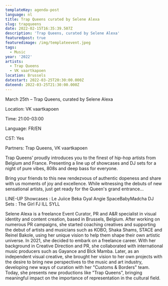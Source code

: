 ```yaml
---
templateKey: agenda-post
language: nl
title: Trap Queens curated by Selene Alexa
slug: trapqueens
date: 2022-02-15T16:35:39.507Z
description: 'Trap Queens, curated by Selene Alexa'
featuredpost: true
featuredimage: /img/templateevent.jpeg
tags:
  - Music
year: '2022'
artists:
  - Trap Queens
  - VK vaartkapoen
location: Brussels
datestart: 2022-03-25T20:30:00.000Z
dateend: 2022-03-25T21:30:00.000Z
---
```

March 25th – Trap Queens, curated by Selene Alexa

Location: VK vaartkapoen

Time: 21:00-03:00

Language: FR/EN

CST: Yes

Partners: Trap Queens, VK vaartkapoen

Trap Queens’ proudly introduces you to the finest of hip-hop artists from Belgium and France. Presenting a line up of showcases and DJ sets for a night of pure vibes, 808s and deep bass for everyone.

Bring your friends to this new rendezvous of authentic dopeness and share with us moments of joy and excellence. While witnessing the debuts of new sensational artists, just get ready for the Queen's grand entrance…

LINE-UP
Showcases :
Le Juiice
Beka Gyal
Angie
SpaceBabyMadcha
DJ Sets :
The Girl FJ
ILL SYLL

Selene Alexa is a freelance Event Curator, PR and A&R specialist in visual identity and content creation, based in Brussels, Belgium. After working on numerous PR campaigns, she started coaching creatives and supporting the debut of artists and musicians such as KOBO, Shaka Shams, STACE and Reinel Bakole, using her unique vision to help them shape their own artistic universe. In 2021, she decided to embark on a freelance career. With her background in Creative Direction and PR, she collaborated with international music producers such as Gayance and Blck Mamba. Later, as an independent visual creative, she brought her vision to her own projects with the desire to bring new perspectives to the music and art industry, developing new ways of curation with her "Customs & Borders" team. Today, she presents new productions like "Trap Queens", bringing meaningful impact on the importance of representation in the cultural field.
